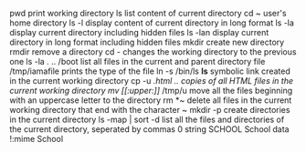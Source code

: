 pwd print working directory
ls list content of current directory
cd ~ user's home directory
ls -l display content of current directory in long format
ls -la display current directory including hidden files
ls -lan display current directory in long format including hidden files
mkdir create new directory
rmdir remove a directory
cd - changes the working directory to the previous one 
ls -la . .. /boot list all files in the current and parent directory
file /tmp/iamafile prints the type of the file
ln -s /bin/ls __ls__ symbolic link created in the current working directory
cp -u *.html .. copies of all HTML files in the current working directory
mv [[:upper:]]* /tmp/u move all the files beginning with an uppercase letter to the directory
rm *~ delete all files in the current working directory that end with the character ~
mkdir -p create directories in the current directory
ls -map | sort -d list all the files and directories of the current directory, seperated by commas
0 string SCHOOL School data
!:mime School
